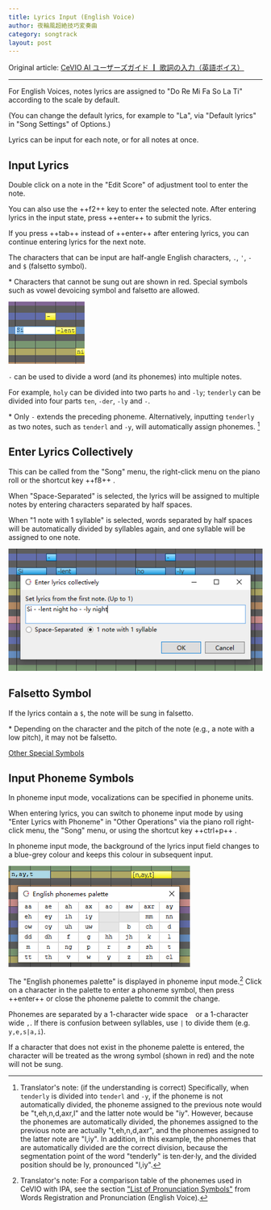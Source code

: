 ```yaml
---
title: Lyrics Input (English Voice)
author: 夜輪風超絶技巧変奏曲
category: songtrack
layout: post
---
```

Original article: [CeVIO AI ユーザーズガイド ┃ 歌詞の入力（英語ボイス）](https://cevio.jp/guide/cevio_ai/songtrack/song_04english/)

---

For English Voices, notes lyrics are assigned to "Do Re Mi Fa So La Ti" according to the scale by default.

(You can change the default lyrics, for example to "La", via "Default lyrics" in "Song Settings" of Options.)

Lyrics can be input for each note, or for all notes at once.

## Input Lyrics

Double click on a note in the "Edit Score" of adjustment tool to enter the note.

You can also use the ++f2++ key to enter the selected note. After entering lyrics in the input state, press ++enter++ to submit the lyrics.

If you press ++tab++ instead of ++enter++ after entering lyrics, you can continue entering lyrics for the next note.

The characters that can be input are half-angle English characters, `.`, `'`, `-` and `$` (falsetto symbol).

\* Characters that cannot be sung out are shown in red. Special symbols such as vowel devoicing symbol and falsetto are allowed.

![enter lyrics](images/song_04_english_1.png)

`-` can be used to divide a word (and its phonemes) into multiple notes.

For example, `holy` can be divided into two parts `ho` and `-ly`; `tenderly` can be divided into four parts `ten`, `-der`, `-ly` and `-`.

\* Only `-` extends the preceding phoneme. Alternatively, inputting `tenderly` as two notes, such as `tenderl` and `-y`, will automatically assign phonemes. [^1]

## Enter Lyrics Collectively

This can be called from the "Song" menu, the right-click menu on the piano roll or the shortcut key ++f8++ .

When "Space-Separated" is selected, the lyrics will be assigned to multiple notes by entering characters separated by half spaces.

When "1 note with 1 syllable" is selected, words separated by half spaces will be automatically divided by syllables again, and one syllable will be assigned to one note.

![enter lyrics collectively](images/song_04_english_2.png)

## Falsetto Symbol

If the lyrics contain a `$`, the note will be sung in falsetto.

\* Depending on the character and the pitch of the note (e.g., a note with a low pitch), it may not be falsetto.

[Other Special Symbols](song_symbol.md)

## Input Phoneme Symbols

In phoneme input mode, vocalizations can be specified in phoneme units.

When entering lyrics, you can switch to phoneme input mode by using "Enter Lyrics with Phoneme" in "Other Operations" via the piano roll right-click menu, the "Song" menu, or using the shortcut key ++ctrl+p++ .

In phoneme input mode, the background of the lyrics input field changes to a blue-grey colour and keeps this colour in subsequent input.

![enter parameter](images/song_04_english_3.png)

The "English phonemes palette" is displayed in phoneme input mode.[^2] Click on a character in the palette to enter a phoneme symbol, then press ++enter++ or close the phoneme palette to commit the change.

Phonemes are separated by a 1-character wide space ` ` or a 1-character wide `,`. If there is confusion between syllables, use `|` to divide them (e.g. `y,e,s|a,i`).

If a character that does not exist in the phoneme palette is entered, the character will be treated as the wrong symbol (shown in red) and the note will not be sung.

[^1]:Translator's note: (if the understanding is correct) Specifically, when `tenderly` is divided into `tenderl` and `-y`, if the phoneme is not automatically divided, the phoneme assigned to the previous note would be "t,eh,n,d,axr,l" and the latter note would be "iy". However, because the phonemes are automatically divided, the phonemes assigned to the previous note are actually "t,eh,n,d,axr", and the phonemes assigned to the latter note are "l,iy". In addition, in this example, the phonemes that are automatically divided are the correct division, because the segmentation point of the word "tenderly" is ten·der·ly, and the divided position should be ly, pronounced "l,iy".

[^2]:Translator's note: For a comparison table of the phonemes used in CeVIO with IPA, see the section ["List of Pronunciation Symbols"](../talktrack/talk_01_english.md/#list-of-pronunciation-symbols) from Words Registration and Pronunciation (English Voice).
